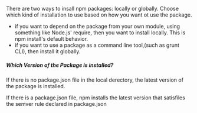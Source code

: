 There are two ways to insall npm packages: locally or globally. Choose which kind of installation to use based on how you want ot use the package.

* if you want to depend on the package from your own module, using something like Node.js' require, then you want to install locally. This is npm install's default behavior.
* if you want to use a package as a command line tool,(such as grunt CLI), then install it globally.

##### Which Version of the Package is installed?

If there is no package.json file in the local derectory, the latest version of the package is installed.

If there is a package.json file, npm installs the latest version that satisfiles the semver rule declared in package.json


